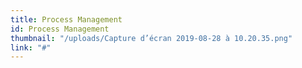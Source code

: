 ```yaml
---
title: Process Management
id: Process Management
thumbnail: "/uploads/Capture d’écran 2019-08-28 à 10.20.35.png"
link: "#"
---
```


